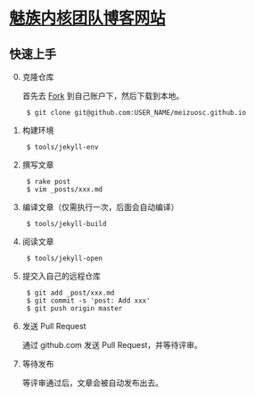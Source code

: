 # [魅族内核团队博客网站](http://meizuosc.github.io)

## 快速上手

0. 克隆仓库

    首先去 [Fork](https://github.com/meizuosc/meizuosc.github.io#fork-destination-box) 到自己账户下，然后下载到本地。

        $ git clone git@github.com:USER_NAME/meizuosc.github.io

1. 构建环境

        $ tools/jekyll-env

2. 撰写文章

        $ rake post
        $ vim _posts/xxx.md

3. 编译文章（仅需执行一次，后面会自动编译）

        $ tools/jekyll-build

4. 阅读文章

        $ tools/jekyll-open

5. 提交入自己的远程仓库

        $ git add _post/xxx.md
        $ git commit -s 'post: Add xxx'
        $ git push origin master

6. 发送 Pull Request

    通过 github.com 发送 Pull Request，并等待评审。

7. 等待发布

    等评审通过后，文章会被自动发布出去。
